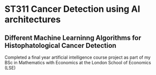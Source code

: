 # ST311 Cancer Detection using AI architectures

## Different Machine Learninng Algorithms for Histophatological Cancer Detection

Completed a final year artificial intelligence course project as part of my BSc in Mathematics with Economics at the London School of Economics (LSE)


